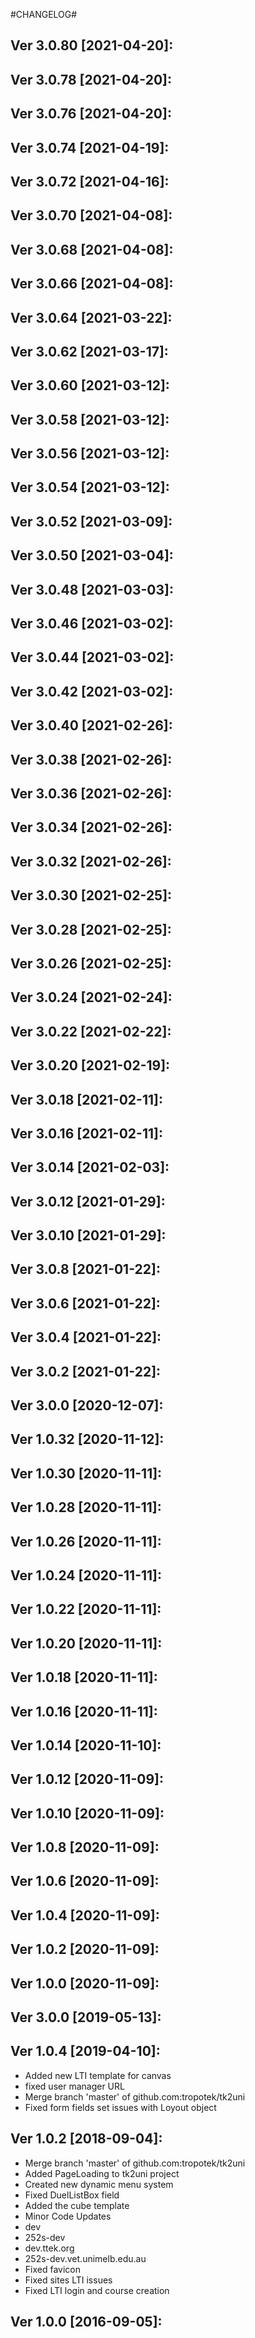
#CHANGELOG#

Ver 3.0.80 [2021-04-20]:
-------------------------------


Ver 3.0.78 [2021-04-20]:
-------------------------------


Ver 3.0.76 [2021-04-20]:
-------------------------------


Ver 3.0.74 [2021-04-19]:
-------------------------------


Ver 3.0.72 [2021-04-16]:
-------------------------------


Ver 3.0.70 [2021-04-08]:
-------------------------------


Ver 3.0.68 [2021-04-08]:
-------------------------------


Ver 3.0.66 [2021-04-08]:
-------------------------------


Ver 3.0.64 [2021-03-22]:
-------------------------------


Ver 3.0.62 [2021-03-17]:
-------------------------------


Ver 3.0.60 [2021-03-12]:
-------------------------------


Ver 3.0.58 [2021-03-12]:
-------------------------------


Ver 3.0.56 [2021-03-12]:
-------------------------------


Ver 3.0.54 [2021-03-12]:
-------------------------------


Ver 3.0.52 [2021-03-09]:
-------------------------------


Ver 3.0.50 [2021-03-04]:
-------------------------------


Ver 3.0.48 [2021-03-03]:
-------------------------------


Ver 3.0.46 [2021-03-02]:
-------------------------------


Ver 3.0.44 [2021-03-02]:
-------------------------------


Ver 3.0.42 [2021-03-02]:
-------------------------------


Ver 3.0.40 [2021-02-26]:
-------------------------------


Ver 3.0.38 [2021-02-26]:
-------------------------------


Ver 3.0.36 [2021-02-26]:
-------------------------------


Ver 3.0.34 [2021-02-26]:
-------------------------------


Ver 3.0.32 [2021-02-26]:
-------------------------------


Ver 3.0.30 [2021-02-25]:
-------------------------------


Ver 3.0.28 [2021-02-25]:
-------------------------------


Ver 3.0.26 [2021-02-25]:
-------------------------------


Ver 3.0.24 [2021-02-24]:
-------------------------------


Ver 3.0.22 [2021-02-22]:
-------------------------------


Ver 3.0.20 [2021-02-19]:
-------------------------------


Ver 3.0.18 [2021-02-11]:
-------------------------------


Ver 3.0.16 [2021-02-11]:
-------------------------------


Ver 3.0.14 [2021-02-03]:
-------------------------------


Ver 3.0.12 [2021-01-29]:
-------------------------------


Ver 3.0.10 [2021-01-29]:
-------------------------------


Ver 3.0.8 [2021-01-22]:
-------------------------------


Ver 3.0.6 [2021-01-22]:
-------------------------------


Ver 3.0.4 [2021-01-22]:
-------------------------------


Ver 3.0.2 [2021-01-22]:
-------------------------------


Ver 3.0.0 [2020-12-07]:
-------------------------------


Ver 1.0.32 [2020-11-12]:
-------------------------------


Ver 1.0.30 [2020-11-11]:
-------------------------------


Ver 1.0.28 [2020-11-11]:
-------------------------------


Ver 1.0.26 [2020-11-11]:
-------------------------------


Ver 1.0.24 [2020-11-11]:
-------------------------------


Ver 1.0.22 [2020-11-11]:
-------------------------------


Ver 1.0.20 [2020-11-11]:
-------------------------------


Ver 1.0.18 [2020-11-11]:
-------------------------------


Ver 1.0.16 [2020-11-11]:
-------------------------------


Ver 1.0.14 [2020-11-10]:
-------------------------------


Ver 1.0.12 [2020-11-09]:
-------------------------------


Ver 1.0.10 [2020-11-09]:
-------------------------------


Ver 1.0.8 [2020-11-09]:
-------------------------------


Ver 1.0.6 [2020-11-09]:
-------------------------------


Ver 1.0.4 [2020-11-09]:
-------------------------------


Ver 1.0.2 [2020-11-09]:
-------------------------------


Ver 1.0.0 [2020-11-09]:
-------------------------------


Ver 3.0.0 [2019-05-13]:
-------------------------------


Ver 1.0.4 [2019-04-10]:
-------------------------------
  - Added new LTI template for canvas
  - fixed user manager URL
  - Merge branch 'master' of github.com:tropotek/tk2uni
  - Fixed form fields set issues with Loyout object


Ver 1.0.2 [2018-09-04]:
-------------------------------
  - Merge branch 'master' of github.com:tropotek/tk2uni
  - Added PageLoading to tk2uni project
  - Created new dynamic menu system
  - Fixed DuelListBox field
  - Added the cube template
  - Minor Code Updates
  - dev
  - 252s-dev
  - dev.ttek.org
  - 252s-dev.vet.unimelb.edu.au
  - Fixed favicon
  - Fixed sites LTI issues
  - Fixed LTI login and course creation


Ver 1.0.0 [2016-09-05]:
-------------------------------


